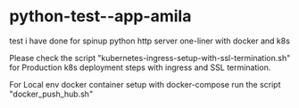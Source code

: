 # python-test--app-amila
test i have done for spinup python http server one-liner with docker and k8s

Please check the script "kubernetes-ingress-setup-with-ssl-termination.sh"  for Production k8s deployment steps with ingress and SSL termination.

For Local env docker container setup with docker-compose run the script "docker_push_hub.sh"
